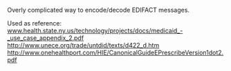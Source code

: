 Overly complicated way to encode/decode EDIFACT messages.

Used as reference:
  www.health.state.ny.us/technology/projects/docs/medicaid_-_use_case_appendix_2.pdf
  http://www.unece.org/trade/untdid/texts/d422_d.htm
  http://www.onehealthport.com/HIE/CanonicalGuideEPrescribeVersion1dot2.pdf